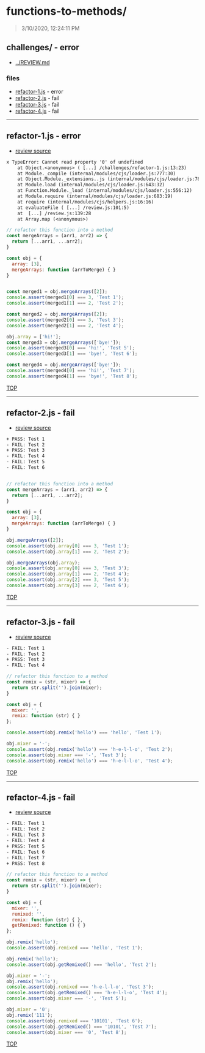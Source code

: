 # functions-to-methods/

> 3/10/2020, 12:24:11 PM 

## challenges/ - error

* [../REVIEW.md](../REVIEW.md)

### files

* [refactor-1.js](#refactor-1js---error) - error
* [refactor-2.js](#refactor-2js---fail) - fail
* [refactor-3.js](#refactor-3js---fail) - fail
* [refactor-4.js](#refactor-4js---fail) - fail

---

## refactor-1.js - error

* [review source](refactor-1.js)

```txt
x TypeError: Cannot read property '0' of undefined
    at Object.<anonymous> ( [...] /challenges/refactor-1.js:13:23)
    at Module._compile (internal/modules/cjs/loader.js:777:30)
    at Object.Module._extensions..js (internal/modules/cjs/loader.js:788:10)
    at Module.load (internal/modules/cjs/loader.js:643:32)
    at Function.Module._load (internal/modules/cjs/loader.js:556:12)
    at Module.require (internal/modules/cjs/loader.js:683:19)
    at require (internal/modules/cjs/helpers.js:16:16)
    at evaluateFile ( [...] /review.js:101:5)
    at  [...] /review.js:139:28
    at Array.map (<anonymous>)
```

```js
// refactor this function into a method
const mergeArrays = (arr1, arr2) => {
  return [...arr1, ...arr2];
}

const obj = {
  array: [3],
  mergeArrays: function (arrToMerge) { }
}


const merged1 = obj.mergeArrays([2]);
console.assert(merged1[0] === 3, 'Test 1');
console.assert(merged1[1] === 2, 'Test 2');

const merged2 = obj.mergeArrays([2]);
console.assert(merged2[0] === 3, 'Test 3');
console.assert(merged2[1] === 2, 'Test 4');

obj.array = ['hi!'];
const merged3 = obj.mergeArrays(['bye!']);
console.assert(merged3[0] === 'hi!', 'Test 5');
console.assert(merged3[1] === 'bye!', 'Test 6');

const merged4 = obj.mergeArrays(['bye!']);
console.assert(merged4[0] === 'hi!', 'Test 7');
console.assert(merged4[1] === 'bye!', 'Test 8');

```

[TOP](#functions-to-methods)

---

## refactor-2.js - fail

* [review source](refactor-2.js)

```txt
+ PASS: Test 1
- FAIL: Test 2
+ PASS: Test 3
- FAIL: Test 4
- FAIL: Test 5
- FAIL: Test 6
```

```js

// refactor this function into a method
const mergeArrays = (arr1, arr2) => {
  return [...arr1, ...arr2];
}

const obj = {
  array: [3],
  mergeArrays: function (arrToMerge) { }
}

obj.mergeArrays([2]);
console.assert(obj.array[0] === 3, 'Test 1');
console.assert(obj.array[1] === 2, 'Test 2');

obj.mergeArrays(obj.array);
console.assert(obj.array[0] === 3, 'Test 3');
console.assert(obj.array[1] === 2, 'Test 4');
console.assert(obj.array[2] === 3, 'Test 5');
console.assert(obj.array[3] === 2, 'Test 6');

```

[TOP](#functions-to-methods)

---

## refactor-3.js - fail

* [review source](refactor-3.js)

```txt
- FAIL: Test 1
- FAIL: Test 2
+ PASS: Test 3
- FAIL: Test 4
```

```js
// refactor this function to a method
const remix = (str, mixer) => {
  return str.split('').join(mixer);
}

const obj = {
  mixer: '',
  remix: function (str) { }
};

console.assert(obj.remix('hello') === 'hello', 'Test 1');

obj.mixer = '-';
console.assert(obj.remix('hello') === 'h-e-l-l-o', 'Test 2');
console.assert(obj.mixer === '-', 'Test 3');
console.assert(obj.remix('hello') === 'h-e-l-l-o', 'Test 4');

```

[TOP](#functions-to-methods)

---

## refactor-4.js - fail

* [review source](refactor-4.js)

```txt
- FAIL: Test 1
- FAIL: Test 2
- FAIL: Test 3
- FAIL: Test 4
+ PASS: Test 5
- FAIL: Test 6
- FAIL: Test 7
+ PASS: Test 8
```

```js
// refactor this function to a method
const remix = (str, mixer) => {
  return str.split('').join(mixer);
}

const obj = {
  mixer: '',
  remixed: '',
  remix: function (str) { },
  getRemixed: function () { }
};

obj.remix('hello');
console.assert(obj.remixed === 'hello', 'Test 1');

obj.remix('hello');
console.assert(obj.getRemixed() === 'hello', 'Test 2');

obj.mixer = '-';
obj.remix('hello');
console.assert(obj.remixed === 'h-e-l-l-o', 'Test 3');
console.assert(obj.getRemixed() === 'h-e-l-l-o', 'Test 4');
console.assert(obj.mixer === '-', 'Test 5');

obj.mixer = '0';
obj.remix('111');
console.assert(obj.remixed === '10101', 'Test 6');
console.assert(obj.getRemixed() === '10101', 'Test 7');
console.assert(obj.mixer === '0', 'Test 8');

```

[TOP](#functions-to-methods)


